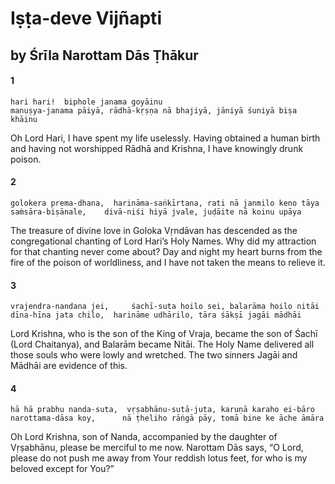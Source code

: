# Iṣṭa-deve Vijñapti

## by Śrīla Narottam Dās Ṭhākur

#### 1

    hari hari!  biphole janama goyāinu
    manuṣya-janama pāiyā, rādhā-kṛṣṇa nā bhajiyā, jāniyā śuniyā biṣa khāinu

Oh Lord Hari, I have spent my life uselessly. Having obtained a human birth and having not worshipped Rādhā and Krishna, I have knowingly drunk poison.

#### 2

    golokera prema-dhana,  harināma-saṅkīrtana, rati nā janmilo keno tāya
    saṁsāra-biṣānale,    divā-niśi hiyā jvale, juḍāite nā koinu upāya

The treasure of divine love in Goloka Vṛndāvan has descended as the congregational chanting of Lord Hari’s Holy Names. Why did my attraction for that chanting never come about? Day and night my heart burns from the fire of the poison of worldliness, and I have not taken the means to relieve it.

#### 3

    vrajendra-nandana jei,     śachī-suta hoilo sei, balarāma hoilo nitāi
    dīna-hīna jata chilo,  harināme udhārilo, tāra śākṣī jagāi mādhāi

Lord Krishna, who is the son of the King of Vraja, became the son of Śachī (Lord Chaitanya), and Balarām became Nitāi. The Holy Name delivered all those souls who were lowly and wretched. The two sinners Jagāi and Mādhāi are evidence of this.

#### 4

    hā hā prabhu nanda-suta,  vṛṣabhānu-sutā-juta, karuṇā karaho ei-bāro
    narottama-dāsa koy,      nā ṭheliho rāṅgā pāy, tomā bine ke āche āmāra

Oh Lord Krishna, son of Nanda, accompanied by the daughter of Vṛṣabhānu, please be merciful to me now. Narottam Dās says, “O Lord, please do not push me away from Your reddish lotus feet, for who is my beloved except for You?”

